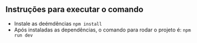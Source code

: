 ## Instruções para executar o comando

* Instale as deémdências `npm install`
* Após instaladas as dependências, o comando para rodar o projeto é: `npm run dev`